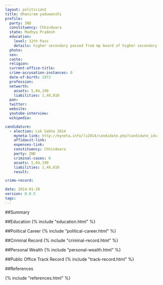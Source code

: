 ```yaml
---
layout: politician2
title: dhaniram yaduwanshi
profile: 
  party: IND
  constituency: Chhindwara
  state: Madhya Pradesh
  education: 
    level: 12th Pass
    details: higher secondary passed from mp board of higher secondary education bhopal  chhindwara in 1993.
  photo: 
  sex: 
  caste: 
  religion: 
  current-office-title: 
  crime-accusation-instances: 0
  date-of-birth: 1973
  profession: 
  networth: 
    assets: 5,04,199
    liabilities: 1,48,810
  pan: 
  twitter: 
  website: 
  youtube-interview: 
  wikipedia: 

candidature: 
  - election: Lok Sabha 2014
    myneta-link: http://myneta.info/ls2014/candidate.php?candidate_id=1598
    affidavit-link: 
    expenses-link: 
    constituency: Chhindwara 
    party: IND
    criminal-cases: 0
    assets: 5,04,199
    liabilities: 1,48,810
    result:  

crime-record: 

date: 2014-01-28
version: 0.0.5
tags: 
---
```

##Summary


##Education
{% include "education.html" %}


##Political Career
{% include "political-career.html" %}


##Criminal Record
{% include "criminal-record.html" %}


##Personal Wealth
{% include "personal-wealth.html" %}


##Public Office Track Record
{% include "track-record.html" %}


##References


{% include "references.html" %}